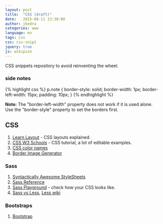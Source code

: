 ```yaml
---
layout: post
title:  "CSS (draft)"
date:   2015-08-11 13:30:00
author: jkedra
categories: www
language: en
tags: css
css: css-snip1
jquery: true
js: wikipize
---
```


CSS snippets repository to avoid reinventing the wheel.


### side notes
{% highlight css %}
p.note {
    border-style: solid;
    border-width: 1px;
    border-left-width: 15px;
    padding: 10px;
}
{% endhighlight %}

<p class="note"><b>Note:</b>
    The "border-left-width" property does not work if it is used alone.
    Use the "border-style" property to set the borders first.
</p>

## CSS
1. [Learn Layout](http://learnlayout.com/) - CSS layouts explained.
2. [CSS W3 Schools][csslrn1] - CSS tutorial, a lot of editable examples.
3. [CSS color names][csscol1]
4. [Border Image Generator](http://border-image.com)

### Sass
1. [Syntactically Awesome StyleSheets][Sass]
2. [Sass Reference][sassref]
3. [Sass Playground](saasmeister.com) - check how your CSS looks like.
4. [Sass vs Less](https://css-tricks.com/sass-vs-less/),
   [Less wiki](we:Less_%28stylesheet_language%29)

### Bootstraps
1. [Bootstrap](http://getbootstrap.com/)

[csslrn1]:     http://www.w3schools.com/css/
[cssref1]:     http://www.w3schools.com/cssref/
[csscol1]:     http://www.w3schools.com/cssref/css_colornames.asp
[ltw]:         https://developer.mozilla.org/en-US/Learn
[js-basics]:   https://developer.mozilla.org/en-US/Learn/Getting_started_with_the_web/JavaScript_basics
[sass]:        http://sass-lang.com/guide
[sassref]:     http://sass-lang.com/documentation/file.SASS_REFERENCE.html
